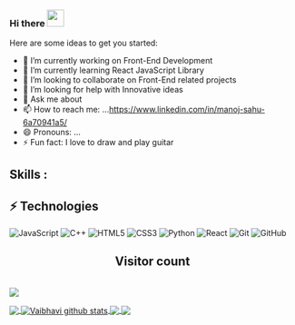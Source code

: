 ### Hi there <img src="https://raw.githubusercontent.com/aemmadi/aemmadi/master/wave.gif" width="30px">

Here are some ideas to get you started:

- 🔭 I’m currently working on Front-End Development
- 🌱 I’m currently learning React JavaScript Library
- 👯 I’m looking to collaborate on Front-End related projects
- 🤔 I’m looking for help with Innovative ideas
- 💬 Ask me about 
- 📫 How to reach me: ...https://www.linkedin.com/in/manoj-sahu-6a70941a5/ 
- 😄 Pronouns: ...
- ⚡ Fun fact: I love to draw and play guitar


## Skills :

## ⚡ Technologies

![JavaScript](https://img.shields.io/badge/-JavaScript-black?style=flat-square&logo=javascript)
![C++](https://img.shields.io/badge/-C++-00599C?style=flat-square&logo=c)
![HTML5](https://img.shields.io/badge/-HTML5-E34F26?style=flat-square&logo=html5&logoColor=white)
![CSS3](https://img.shields.io/badge/-CSS3-1572B6?style=flat-square&logo=css3)
![Python](https://img.shields.io/badge/-Python-black?style=flat-square&logo=Python)
![React](https://img.shields.io/badge/-React-black?style=flat-square&logo=react)
![Git](https://img.shields.io/badge/-Git-black?style=flat-square&logo=git)
![GitHub](https://img.shields.io/badge/-GitHub-181717?style=flat-square&logo=github)

<p align="center"> 
  <h2 align="center">Visitor count</h2><br>
  <img src="https://profile-counter.glitch.me/vaibhavirohilla741/count.svg" />
</p>




<a href="https://github.com/vaibhavirohilla741">
  <img align="center" src="https://github-readme-stats.vercel.app/api/top-langs/?username=vaibhavirohilla741&theme=radical&hide_langs_below=1" />
</a>
<a href="https://github.com/vaibhavirohilla741">
 <img align="center" src="https://github-readme-stats.vercel.app/api?username=vaibhavirohilla741&show_icons=true&theme=radical&line_height=27" alt="Vaibhavi github stats"/>
</a>
<a href="https://github.com/vaibhavirohilla741/Operationalizing-ML">
  <img align="center" src="https://github-readme-stats.vercel.app/api/pin/?username=vaibhavirohilla741&repo=Operationalizing-ML&theme=radical" />

</a>
<a href="https://github.com/vaibhavirohilla741/Blood-Donation-">
 <img align="center" src="https://github-readme-stats.vercel.app/api/pin/?username=vaibhavirohilla741&repo=Blood-Donation-&theme=radical" />
</a>
